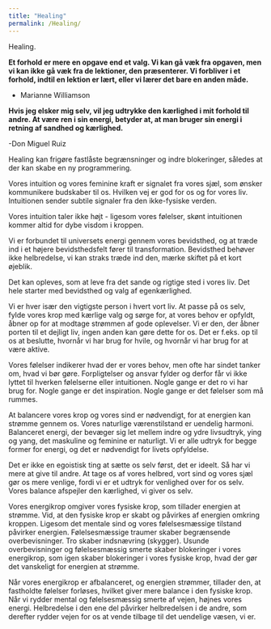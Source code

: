 ```yaml
---
title: "Healing"
permalink: /Healing/
---
```


Healing.



**Et forhold er mere en opgave end et valg. Vi kan gå væk fra opgaven, men vi kan ikke gå væk fra de lektioner, den præsenterer. Vi forbliver i et forhold, indtil en lektion er lært, eller vi lærer det bare en anden måde.**

 - Marianne Williamson


**Hvis jeg elsker mig selv, vil jeg udtrykke den kærlighed i mit forhold til andre. At være ren i sin energi, betyder at, at man bruger sin energi i retning af sandhed og kærlighed.**
 
 -Don Miguel Ruiz 
 
Healing kan frigøre fastlåste begrænsninger og indre blokeringer, således at der kan skabe en ny programmering.
  
Vores intuition og vores feminine kraft er signalet fra vores sjæl, som ønsker kommunikere budskaber til os. Hvilken vej er god for os og for vores liv. Intuitionen sender subtile signaler fra den ikke-fysiske verden.
  
Vores intuition taler ikke højt - ligesom vores følelser, skønt intuitionen kommer altid for dybe visdom i kroppen.
 
Vi er forbundet til universets energi gennem vores bevidsthed, og at træde ind i et højere bevidsthedsfelt fører til transformation. Bevidsthed behøver ikke helbredelse, vi kan straks træde ind den, mærke skiftet på et kort øjeblik. 

Det kan opleves, som at leve fra det sande og rigtige sted i vores liv. Det hele starter med bevidsthed og valg af egenkærlighed.

Vi er hver især den vigtigste person i hvert vort liv. At passe på os selv, fylde vores krop med kærlige valg og sørge for, at vores behov er opfyldt, åbner op for at modtage strømmen af gode oplevelser. Vi er den, der åbner porten til et dejligt liv, ingen anden kan gøre dette for os. Det er f.eks. op til os at beslutte, hvornår vi har brug for hvile, og hvornår vi har brug for at være aktive. 

Vores følelser indikerer hvad der er vores behov, men ofte har sindet tanker om, hvad vi bør gøre. Forpligtelser og ansvar fylder og derfor får vi ikke lyttet til hverken følelserne eller intuitionen. Nogle gange er det ro vi har brug for. Nogle gange er det inspiration. Nogle gange er det følelser som må rummes. 


At balancere vores krop og vores sind er nødvendigt, for at energien kan strømme gennem os. Vores naturlige værenstilstand er uendelig harmoni. Balanceret energi, der bevæger sig let mellem indre og ydre livsudtryk, ying og yang, det maskuline og feminine er naturligt. Vi er alle udtryk for begge former for energi, og det er nødvendigt for livets opfyldelse.

Det er ikke en egoistisk ting at sætte os selv først, det er ideelt. Så har vi mere at give til andre. At tage os af vores helbred, vort sind og vores sjæl gør os mere venlige, fordi vi er et udtryk for venlighed over for os selv. Vores balance afspejler den kærlighed, vi giver os selv.

Vores energikrop omgiver vores fysiske krop, som tillader energien at strømme. Vid, at den fysiske krop er skabt og påvirkes af energien omkring kroppen. Ligesom det mentale sind og vores følelsesmæssige tilstand påvirker energien. Følelsesmæssige traumer skaber begrænsende overbevisninger. Tro skaber indsnævring (skygger). Usunde overbevisninger og følelsesmæssig smerte skaber blokeringer i vores energikrop, som igen skaber blokeringer i vores fysiske krop, hvad der gør det vanskeligt for energien at strømme.

Når vores energikrop er afbalanceret, og energien strømmer, tillader den, at fastholdte følelser forløses, hvilket giver mere balance i den fysiske krop. Når vi rydder mental og følelsesmæssig smerte af vejen, højnes vores energi. Helbredelse i den ene del påvirker helbredelsen i de andre, som derefter rydder vejen for os at vende tilbage til det uendelige væsen, vi er.
 
 


